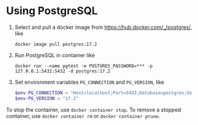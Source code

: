 ﻿# Using PostgreSQL

1. Select and pull a docker image from https://hub.docker.com/_/postgres/, like

   ```
   docker image pull postgres:17.2
   ```

1. Run PostgreSQL in container like

   ```
   docker run --name pgtest -e POSTGRES_PASSWORD=*** -p 127.0.0.1:5432:5432 -d postgres:17.2
   ```

1. Set environment variables `PG_CONNECTION` and `PG_VERSION`, like
   
   ```ps1
   $env:PG_CONNECTION = "Host=localhost;Port=5432;Database=postgres;Username=postgres;Password=***"
   $env:PG_VERSION = "17.2"
   ```

To stop the container, use `docker container stop`. To remove a stopped container, use `docker container rm` or `docker container prune`.
